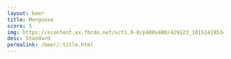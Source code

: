```yaml
---
layout: beer
title: Mongoose
score: 5
img: https://scontent.xx.fbcdn.net/v/t1.0-0/p480x480/429123_10151428534248745_2064241641_n.jpg?oh=03184d2e59e2d4ad139a456aca708b22&oe=59177AC1
desc: Standard
permalink: /beer/:title.html
---
```

